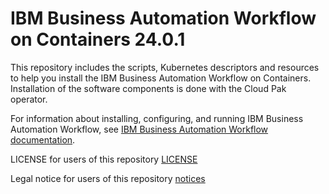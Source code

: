 # IBM Business Automation Workflow on Containers 24.0.1
This repository includes the scripts, Kubernetes descriptors and resources to help you install the IBM Business Automation Workflow on Containers. Installation of the software components is done with the Cloud Pak operator. 

For information about installing, configuring, and running IBM Business Automation Workflow, see  [IBM Business Automation Workflow documentation](https://www.ibm.com/docs/en/baw/24.x).

LICENSE for users of this repository [LICENSE](LICENSE)

Legal notice for users of this repository [notices](notices)



